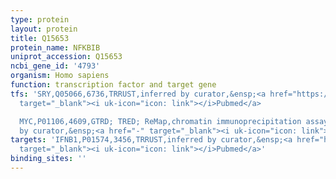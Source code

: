 ```yaml
---
type: protein
layout: protein
title: Q15653
protein_name: NFKBIB
uniprot_accession: Q15653
ncbi_gene_id: '4793'
organism: Homo sapiens
function: transcription factor and target gene
tfs: 'SRY,Q05066,6736,TRRUST,inferred by curator,&ensp;<a href="https://www.ncbi.nlm.nih.gov/pubmed/?term=12475944%5Buid%5D"
  target="_blank"><i uk-icon="icon: link"></i>Pubmed</a>

  MYC,P01106,4609,GTRD; TRED; ReMap,chromatin immunoprecipitation assay; inferred
  by curator,&ensp;<a href="-" target="_blank"><i uk-icon="icon: link"></i>Pubmed</a>'
targets: 'IFNB1,P01574,3456,TRRUST,inferred by curator,&ensp;<a href="https://www.ncbi.nlm.nih.gov/pubmed/?term=10074115%5Buid%5D"
  target="_blank"><i uk-icon="icon: link"></i>Pubmed</a>'
binding_sites: ''
---
```

